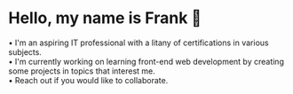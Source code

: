 # Hello, my name is Frank 👋

• I'm an aspiring IT professional with a litany of certifications in various subjects.  
• I'm currently working on learning front-end web development by creating some projects in topics that interest me.  
• Reach out if you would like to collaborate.
